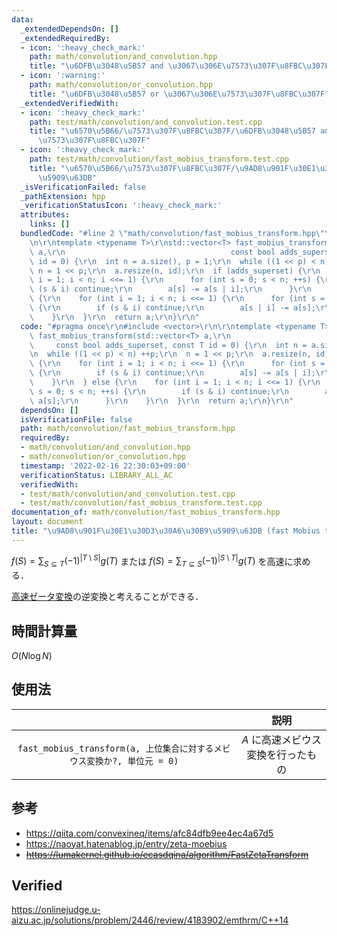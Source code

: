 ```yaml
---
data:
  _extendedDependsOn: []
  _extendedRequiredBy:
  - icon: ':heavy_check_mark:'
    path: math/convolution/and_convolution.hpp
    title: "\u6DFB\u3048\u5B57 and \u3067\u306E\u7573\u307F\u8FBC\u307F"
  - icon: ':warning:'
    path: math/convolution/or_convolution.hpp
    title: "\u6DFB\u3048\u5B57 or \u3067\u306E\u7573\u307F\u8FBC\u307F"
  _extendedVerifiedWith:
  - icon: ':heavy_check_mark:'
    path: test/math/convolution/and_convolution.test.cpp
    title: "\u6570\u5B66/\u7573\u307F\u8FBC\u307F/\u6DFB\u3048\u5B57 and \u3067\u306E\
      \u7573\u307F\u8FBC\u307F"
  - icon: ':heavy_check_mark:'
    path: test/math/convolution/fast_mobius_transform.test.cpp
    title: "\u6570\u5B66/\u7573\u307F\u8FBC\u307F/\u9AD8\u901F\u30E1\u30D3\u30A6\u30B9\
      \u5909\u63DB"
  _isVerificationFailed: false
  _pathExtension: hpp
  _verificationStatusIcon: ':heavy_check_mark:'
  attributes:
    links: []
  bundledCode: "#line 2 \"math/convolution/fast_mobius_transform.hpp\"\n#include <vector>\r\
    \n\r\ntemplate <typename T>\r\nstd::vector<T> fast_mobius_transform(std::vector<T>\
    \ a,\r\n                                     const bool adds_superset, const T\
    \ id = 0) {\r\n  int n = a.size(), p = 1;\r\n  while ((1 << p) < n) ++p;\r\n \
    \ n = 1 << p;\r\n  a.resize(n, id);\r\n  if (adds_superset) {\r\n    for (int\
    \ i = 1; i < n; i <<= 1) {\r\n      for (int s = 0; s < n; ++s) {\r\n        if\
    \ (s & i) continue;\r\n        a[s] -= a[s | i];\r\n      }\r\n    }\r\n  } else\
    \ {\r\n    for (int i = 1; i < n; i <<= 1) {\r\n      for (int s = 0; s < n; ++s)\
    \ {\r\n        if (s & i) continue;\r\n        a[s | i] -= a[s];\r\n      }\r\n\
    \    }\r\n  }\r\n  return a;\r\n}\r\n"
  code: "#pragma once\r\n#include <vector>\r\n\r\ntemplate <typename T>\r\nstd::vector<T>\
    \ fast_mobius_transform(std::vector<T> a,\r\n                                \
    \     const bool adds_superset, const T id = 0) {\r\n  int n = a.size(), p = 1;\r\
    \n  while ((1 << p) < n) ++p;\r\n  n = 1 << p;\r\n  a.resize(n, id);\r\n  if (adds_superset)\
    \ {\r\n    for (int i = 1; i < n; i <<= 1) {\r\n      for (int s = 0; s < n; ++s)\
    \ {\r\n        if (s & i) continue;\r\n        a[s] -= a[s | i];\r\n      }\r\n\
    \    }\r\n  } else {\r\n    for (int i = 1; i < n; i <<= 1) {\r\n      for (int\
    \ s = 0; s < n; ++s) {\r\n        if (s & i) continue;\r\n        a[s | i] -=\
    \ a[s];\r\n      }\r\n    }\r\n  }\r\n  return a;\r\n}\r\n"
  dependsOn: []
  isVerificationFile: false
  path: math/convolution/fast_mobius_transform.hpp
  requiredBy:
  - math/convolution/and_convolution.hpp
  - math/convolution/or_convolution.hpp
  timestamp: '2022-02-16 22:30:03+09:00'
  verificationStatus: LIBRARY_ALL_AC
  verifiedWith:
  - test/math/convolution/and_convolution.test.cpp
  - test/math/convolution/fast_mobius_transform.test.cpp
documentation_of: math/convolution/fast_mobius_transform.hpp
layout: document
title: "\u9AD8\u901F\u30E1\u30D3\u30A6\u30B9\u5909\u63DB (fast Mobius transform)"
---
```


$f(S) = \sum_{S \subseteq T} (-1)^{\lvert T \setminus S \rvert} g(T)$ または $f(S) = \sum_{T \subseteq S} (-1)^{\lvert S \setminus T \rvert} g(T)$ を高速に求める．

[高速ゼータ変換](fast_zeta_transform.md)の逆変換と考えることができる．


## 時間計算量

$O(N\log{N})$


## 使用法

||説明|
|:--:|:--:|
|`fast_mobius_transform(a, 上位集合に対するメビウス変換か?, 単位元 = 0)`|$A$ に高速メビウス変換を行ったもの|


## 参考

- https://qiita.com/convexineq/items/afc84dfb9ee4ec4a67d5
- https://naoyat.hatenablog.jp/entry/zeta-moebius
- ~~https://lumakernel.github.io/ecasdqina/algorithm/FastZetaTransform~~


## Verified

https://onlinejudge.u-aizu.ac.jp/solutions/problem/2446/review/4183902/emthrm/C++14
